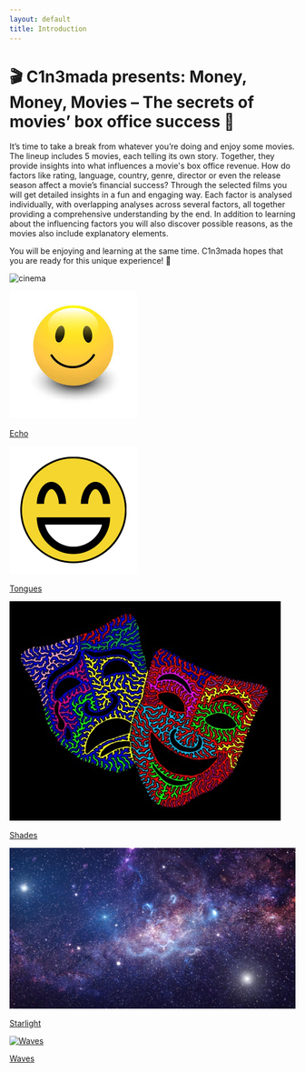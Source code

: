 ```yaml
---
layout: default
title: Introduction
---
```


# 🎬 C1n3mada presents: Money, Money, Movies – The secrets of movies’ box office success 🎥

It’s time to take a break from whatever you’re doing and enjoy some movies. The lineup includes 5 movies, each telling its own story. Together, they provide insights into what influences a movie's box office revenue. How do factors like rating, language, country, genre, director or even the release season affect a movie’s financial success? Through the selected films you will get detailed insights in a fun and engaging way. Each factor is analysed individually, with overlapping analyses across several factors, all together providing a comprehensive understanding by the end. In addition to learning about the influencing factors you will also discover possible reasons, as the movies also include explanatory elements.

You will be enjoying and learning at the same time. C1n3mada hopes that you are ready for this unique experience! 🍿

![cinema](https://github.com/user-attachments/assets/76839324-5bb2-4866-b176-56e2992d15cd)

<div class="movie-grid">
  <a href="./movies/echo">
    <img src="/assets/img/echo.jpg" alt="Echo">
    <p>Echo</p>
  </a>
  <a href="./movies/tongues">
    <img src="/assets/img/tongues.jpg" alt="Tongues">
    <p>Tongues</p>
  </a>
  <a href="./movies/shades">
    <img src="/assets/img/shades.jpg" alt="Shades">
    <p>Shades</p>
  </a>
  <a href="./movies/starlight">
    <img src="/assets/img/starlight.jpg" alt="Starlight">
    <p>Starlight</p>
  </a>
  <a href="./movies/waves">
    <img src="/assets/img/waves.jpg" alt="Waves">
    <p>Waves</p>
  </a>
  <!-- Add the other movies -->
</div>




